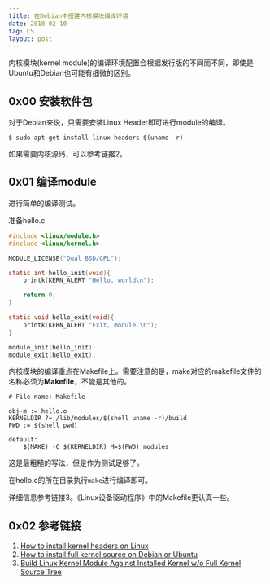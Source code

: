 ```yaml
---
title: 在Debian中搭建内核模块编译环境
date: 2018-02-10
tag: CS
layout: post
---
```


内核模块(kernel module)的编译环境配置会根据发行版的不同而不同，即使是Ubuntu和Debian也可能有细微的区别。

## 0x00 安装软件包

对于Debian来说，只需要安装Linux Header即可进行module的编译。

``` shell
$ sudo apt-get install linux-headers-$(uname -r)
```

如果需要内核源码，可以参考链接2。

## 0x01 编译module

进行简单的编译测试。

准备hello.c


``` c
#include <linux/module.h>
#include <linux/kernel.h>

MODULE_LICENSE("Dual BSD/GPL");

static int hello_init(void){
    printk(KERN_ALERT "Hello, world\n");

    return 0;
}

static void hello_exit(void){
    printk(KERN_ALERT "Exit, module.\n");
}

module_init(hello_init);
module_exit(hello_exit);
```

内核模块的编译重点在Makefile上。需要注意的是，make对应的makefile文件的名称必须为**Makefile**，不能是其他的。


``` shell
# File name: Makefile

obj-m := hello.o
KERNELDIR ?= /lib/modules/$(shell uname -r)/build
PWD := $(shell pwd)

default:
    $(MAKE) -C $(KERNELDIR) M=$(PWD) modules
```

这是最粗糙的写法，但是作为测试足够了。

在hello.c的所在目录执行`make`进行编译即可。

详细信息参考链接3。《Linux设备驱动程序》中的Makefile更认真一些。

## 0x02 参考链接

1. [How to install kernel headers on Linux][1]
2. [How to install full kernel source on Debian or Ubuntu][2]
3. [Build Linux Kernel Module Against Installed Kernel w/o Full Kernel Source Tree][3]

[1]: http://ask.xmodulo.com/install-kernel-headers-linux.html
[2]: http://ask.xmodulo.com/install-full-kernel-source-debian-ubuntu.html
[3]: https://www.cyberciti.biz/tips/build-linux-kernel-module-against-installed-kernel-source-tree.html


